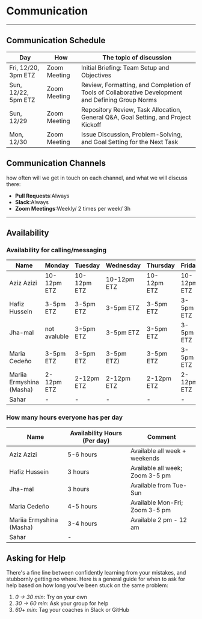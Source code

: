 <!--
    this template is for inspiration, feel free to change it however you like!

    Careful! be sure to protect your privacy when filling out this document
        everything you write here will be public
        so share only what you are comfortable sharing online
        you can share the rest in confidence with you group by another channel
-->

# Communication

______________________________________________________________________

## Communication Schedule

| Day           | How             | The topic of discussion              |
|---------------|-----------------|-----------------------------------------------|
| Fri, 12/20, 3pm ETZ| Zoom Meeting    | Initial Briefing: Team Setup and Objectives|
| Sun, 12/22, 5pm ETZ| Zoom Meeting    | Review, Formatting, and Completion of Tools of Collaborative Development and Defining Group Norms|
| Sun, 12/29 | Zoom Meeting  | Repository Review, Task Allocation, General Q&A, Goal Setting, and Project Kickoff|
| Mon, 12/30 | Zoom Meeting    | Issue Discussion, Problem-Solving, and Goal Setting for the Next Task|

## Communication Channels

how often will we get in touch on each channel, and what we will discuss there:

- **Pull Requests**:Always
- **Slack**:Always
- **Zoom Meetings**:Weekly/ 2 times per week/ 3h

______________________________________________________________________

## Availability

### Availability for calling/messaging

| Name          | Monday      | Tuesday     | Wednesday  | Thursday   | Friday     | Saturday   | Sunday     |
|---------------|-------------|-------------|------------|------------|------------|------------|------------|
| Aziz Azizi    | 10-12pm ETZ  |10-12pm ETZ |10-12pm ETZ|10-12pm ETZ | 10-12pm ETZ  |10-12pm ETZ  |10-12pm ETZ  |
| Hafiz Hussein | 3-5pm ETZ |  3-5pm ETZ |  3-5pm ETZ|  3-5pm ETZ|  3-5pm ETZ|  3-5pm ETZ  |  3-5pm ETZ   |
| Jha-mal       |not avaluble         |  3-5pm ETZ   |  3-5pm ETZ     | 3-5pm ETZ   |  3-5pm ETZ   | 3-5pm ETZ    |  3-5pm ETZ  |
| Maria Cedeño  |  3-5pm ETZ|  3-5pm ETZ|  3-5pm ETZ)|  3-5pm ETZ|  3-5pm ETZ| not available  | not available  |
| Mariia Ermyshina (Masha)| 2-12pm ETZ| 2-12pm ETZ| 2-12pm ETZ| 2-12pm ETZ| 2-12pm ETZ| 2-12pm ETZ| 2-12pm ETZ|
| Sahar         | -           | -           | -          | -          | -          | -          | -          |

### How many hours everyone has per day

| Name          | Availability Hours (Per day) | Comment                                      |
|---------------|-------------------------------|----------------------------------------------|
| Aziz Azizi    | 5-6 hours                    | Available all week + weekends               |
| Hafiz Hussein | 3 hours                      | Available all week; Zoom 3-5 pm             |
| Jha-mal       | 3 hours                      | Available from Tue-Sun|
| Maria Cedeño  | 4-5 hours                    | Available Mon-Fri; Zoom 3-5 pm        |
| Mariia Ermyshina (Masha)| 3-4 hours          | Available 2 pm - 12 am                      |
| Sahar         | -                             |                                              |

## Asking for Help

There's a fine line between confidently learning from your mistakes, and
stubbornly getting no where. Here is a general guide for when to ask for help
based on how long you've been stuck on the same problem:

1. _0 -> 30 min_: Try on your own
1. _30 -> 60 min_: Ask your group for help
1. _60+ min_: Tag your coaches in Slack or GitHub
